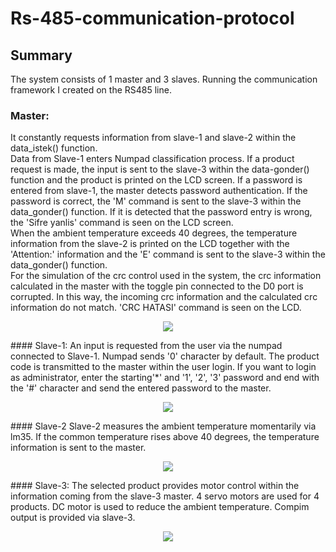 # Rs-485-communication-protocol
## Summary
The system consists of 1 master and 3 slaves. Running the communication framework I created on the RS485 line. 
### Master:
  It constantly requests information from slave-1 and slave-2 within the data_istek() function. <br/> Data from Slave-1 enters Numpad classification process. If a product request is made, the input is sent to the slave-3 within the data-gonder() function and the product is printed on the LCD screen. If a password is entered from slave-1, the master detects password authentication. If the password is correct, the 'M' command is sent to the slave-3 within the data_gonder() function. If it is detected that the password entry is wrong, the 'Sifre yanlis' command is seen on the LCD screen. <br/>
  When the ambient temperature exceeds 40 degrees, the temperature information from the slave-2 is printed on the LCD together with the 'Attention:' information and the 'E' command is sent to the slave-3 within the data_gonder() function. <br/>
  For the simulation of the crc control used in the system, the crc information calculated in the master with the toggle pin connected to the D0 port is corrupted. In this way, the incoming crc information and the calculated crc information do not match. 'CRC HATASI' command is seen on the LCD.   
<p align="center"> 
<img src="https://user-images.githubusercontent.com/62069736/120198695-12386480-c22b-11eb-8284-4eba4ac5e4ee.png">
</p>  
#### Slave-1:
An input is requested from the user via the numpad connected to Slave-1. Numpad sends '0' character by default. The product code is transmitted to the master within the user login. If you want to login as administrator, enter   the starting'*' and '1', '2', '3' password and end with the '#' character and send the entered password to the master. 
<p align="center"> 
<img src="https://user-images.githubusercontent.com/62069736/120202863-c63bee80-c22f-11eb-8170-5aaa40b65ccd.PNG">
</p>
#### Slave-2
Slave-2 measures the ambient temperature momentarily via lm35. If the common temperature rises above 40 degrees, the temperature information is sent to the master. 
<p align="center"> 
<img src="https://user-images.githubusercontent.com/62069736/120204535-9c83c700-c231-11eb-9ac1-193baa51db7d.PNG">
</p>
#### Slave-3:
The selected product provides motor control within the information coming from the slave-3 master. 4 servo motors are used for 4 products. DC motor is used to reduce the ambient temperature. Compim output is provided via slave-3. 
<p align="center"> 
<img src="https://user-images.githubusercontent.com/62069736/120205108-419e9f80-c232-11eb-8b00-a830b21d95ef.PNG">
</p>
